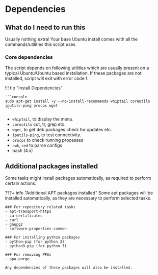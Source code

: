 # Dependencies

## What do I need to run this

Usually nothing extra! Your base Ubuntu install comes with all the commands/utilities this script uses.

### Core dependencies

The script depends on following utilities which are usually present on a typical Ubuntu/Ubuntu based installation. If these packages are not installed, script will exit with error code 1.

!!! tip "Install Dependencies"

    ```console
    sudo apt-get install -y --no-install-recommends whiptail coreutils iputils-ping procps wget
    ```

- `whiptail`, to display the menu.
- `coreutils` cut, tr, grep etc.
- `wget`, to get deb packages check for updates etc.
- `iputils-ping`, to test connectivity.
- `procps` to check running processes
- `awk`, `sed` to parse configs
- bash (4.x)


## Additional packages installed

Some tasks might install packages automatically, as required to perform certain actions.

???+ info "Additional APT packages installed"
    Some apt packages will be installed automatically, as they are necessary to perform selected tasks.

    ### For repository related tasks
    - apt-transport-https
    - ca-certificates
    - curl
    - gnupg2
    - software-properties-common

    ### For installing python packages
    - python-pip (for python 2)
    - python3-pip (for python 3)

    ### For removing PPAs
    - ppa-purge

    Any dependencies of these packages will also be installed.
